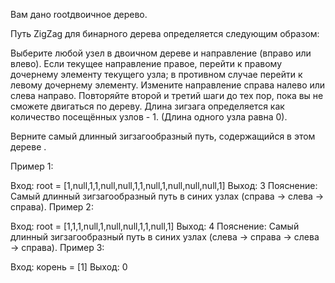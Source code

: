 Вам дано rootдвоичное дерево.

Путь ZigZag для бинарного дерева определяется следующим образом:

Выберите любой узел в двоичном дереве и направление (вправо или влево).
Если текущее направление правое, перейти к правому дочернему элементу текущего узла; в противном случае перейти к левому дочернему элементу.
Измените направление справа налево или слева направо.
Повторяйте второй и третий шаги до тех пор, пока вы не сможете двигаться по дереву.
Длина зигзага определяется как количество посещённых узлов - 1. (Длина одного узла равна 0).

Верните самый длинный зигзагообразный путь, содержащийся в этом дереве .

Пример 1:

Вход: root = [1,null,1,1,null,null,1,1,null,1,null,null,null,1]
Выход: 3
Пояснение: Самый длинный зигзагообразный путь в синих узлах (справа -> слева -> справа).
Пример 2:

Вход: root = [1,1,1,null,1,null,null,1,1,null,1]
Выход: 4
Пояснение: Самый длинный зигзагообразный путь в синих узлах (слева -> справа -> слева -> справа).
Пример 3:

Вход: корень = [1]
Выход: 0
